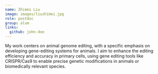 ```yaml
---
name: Zhimei Liu
image: images/liuzhimei.jpg
role: postdoc
group: alum
links:
  github: john-doe
---
```


My work centers on animal genome editing, with a specific emphasis on developing gene-editing systems for animals. I aim to enhance the editing efficiency and accuracy in primary cells, using gene editing tools like CRISPR/Cas9 to enable precise genetic modifications in animals or biomedically relevant species.